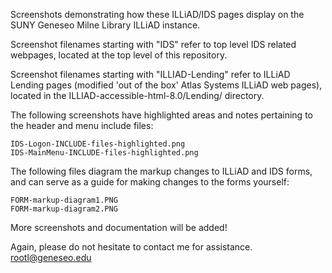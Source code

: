 
Screenshots demonstrating how these ILLiAD/IDS pages display on the SUNY Geneseo Milne Library ILLiAD instance. 

Screenshot filenames starting with "IDS" refer to top level IDS related webpages, located at the top level of this repository. 

Screenshot filenames starting with "ILLIAD-Lending" refer to ILLiAD Lending pages (modified 'out of the box' Atlas Systems ILLiAD web pages), located in the ILLIAD-accessible-html-8.0/Lending/ directory.

The following screenshots have highlighted areas and notes pertaining to the header and menu include files:

    IDS-Logon-INCLUDE-files-highlighted.png
    IDS-MainMenu-INCLUDE-files-highlighted.png
    
    
The following files diagram the markup changes to ILLiAD and IDS forms, and can serve as a guide for making changes to the forms yourself:

    FORM-markup-diagram1.PNG
    FORM-markup-diagram2.PNG
    


More screenshots and documentation will be added!

Again, please do not hesitate to contact me for assistance. rootl@geneseo.edu
    

    
